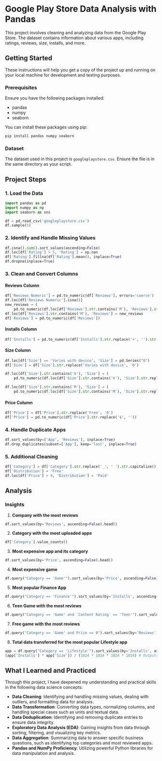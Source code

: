 # Google Play Store Data Analysis with Pandas

This project involves cleaning and analyzing data from the Google Play Store. The dataset contains information about various apps, including ratings, reviews, size, installs, and more.

## Getting Started

These instructions will help you get a copy of the project up and running on your local machine for development and testing purposes.

### Prerequisites

Ensure you have the following packages installed:
- pandas
- numpy
- seaborn

You can install these packages using pip:

```bash
pip install pandas numpy seaborn
```

### Dataset

The dataset used in this project is `googleplaystore.csv`. Ensure the file is in the same directory as your script.

## Project Steps

### 1. Load the Data

```python
import pandas as pd
import numpy as np
import seaborn as sns

df = pd.read_csv('googleplaystore.csv')
df.sample(5)
```

### 2. Identify and Handle Missing Values

```python
df.isna().sum().sort_values(ascending=False)
df.loc[df['Rating'] > 5, 'Rating'] = np.nan
df['Rating'].fillna(df['Rating'].mean(), inplace=True)
df.dropna(inplace=True)
```

### 3. Clean and Convert Columns

#### Reviews Column

```python
df['Reviews Numeric'] = pd.to_numeric(df['Reviews'], errors='coerce')
df.loc[df['Reviews Numeric'].isna()]
new_reviews = (
    pd.to_numeric(df.loc[df['Reviews'].str.contains('M'), 'Reviews'].str.replace('M', '')) * 1_000_000).astype(str)
df.loc[df['Reviews'].str.contains('M'), 'Reviews'] = new_reviews
df['Reviews'] = pd.to_numeric(df['Reviews'])
```

#### Installs Column

```python
df['Installs'] = pd.to_numeric(df['Installs'].str.replace('+', '').str.replace(",", ''))
```

#### Size Column

```python
df.loc[df['Size'] == 'Varies with device', 'Size'] = pd.Series("0")
df['Size'] = df['Size'].str.replace('Varies with device', '0')

df.loc[df['Size'].str.contains('k'), 'Size'] = (
    pd.to_numeric(df.loc[df['Size'].str.contains('k'), 'Size'].str.replace('k', '')) * 1024).astype(str)

df.loc[df['Size'].str.contains('M'), 'Size'] = (
    pd.to_numeric(df.loc[df['Size'].str.contains('M'), 'Size'].str.replace('M', '')) * (1024 * 1024)).astype(str)
```

#### Price Column

```python
df['Price'] = df['Price'].str.replace('Free', '0')
df['Price'] = pd.to_numeric(df['Price'].str.replace('$', ''))
```

### 4. Handle Duplicate Apps

```python
df.sort_values(by=['App', 'Reviews'], inplace=True)
df.drop_duplicates(subset=['App'], keep='last', inplace=True)
```

### 5. Additional Cleaning

```python
df['Category'] = df['Category'].str.replace('_', ' ').str.capitalize()
df['Distribution'] = 'Free'
df.loc[df['Price'] > 0, 'Distribution'] = 'Paid'
```

## Analysis

### Insights

1. **Company with the most reviews**

```python
df.sort_values(by='Reviews', ascending=False).head()
```

2. **Category with the most uploaded apps**

```python
df['Category'].value_counts()
```

3. **Most expensive app and its category**

```python
df.sort_values(by='Price', ascending=False).head()
```

4. **Most expensive game**

```python
df.query("Category == 'Game'").sort_values(by='Price', ascending=False).head()
```

5. **Most popular Finance App**

```python
df.query("Category == 'Finance'").sort_values(by='Installs', ascending=False).head()
```

6. **Teen Game with the most reviews**

```python
df.query("Category == 'Game' and `Content Rating` == 'Teen'").sort_values(by='Reviews', ascending=False).head()
```

7. **Free game with the most reviews**

```python
df.query("Category == 'Game' and Price == 0").sort_values(by='Reviews', ascending=False).head()
```

8. **Total data transferred for the most popular Lifestyle app**

```python
app = df.query("Category == 'Lifestyle'").sort_values(by='Installs', ascending=False).iloc[0]
(app['Installs'] * app['Size']) / (1024 * 1024 * 1024 * 1024) # Outputs ~6484 TB
```

## What I Learned and Practiced

Through this project, I have deepened my understanding and practical skills in the following data science concepts:

- **Data Cleaning**: Identifying and handling missing values, dealing with outliers, and formatting data for analysis.
- **Data Transformation**: Converting data types, normalizing columns, and handling special cases such as units and textual data.
- **Data Deduplication**: Identifying and removing duplicate entries to ensure data integrity.
- **Exploratory Data Analysis (EDA)**: Gaining insights from data through sorting, filtering, and visualizing key metrics.
- **Data Aggregation**: Summarizing data to answer specific business questions, such as identifying top categories and most reviewed apps.
- **Pandas and NumPy Proficiency**: Utilizing powerful Python libraries for data manipulation and analysis.

